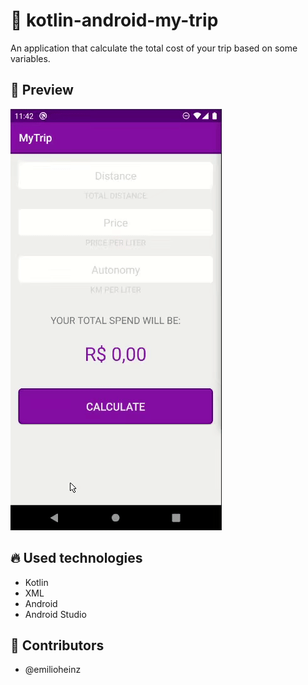 # :blue_car: kotlin-android-my-trip
An application that calculate the total cost of your trip based on some variables.

## :iphone: Preview
![App preview gif](my-trip-preview.gif?raw=true)

## :fire: Used technologies
- Kotlin
- XML
- Android
- Android Studio

## :man: Contributors
- @emilioheinz
